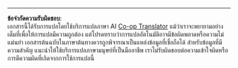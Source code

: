 <!--
CO_OP_TRANSLATOR_METADATA:
{
  "original_hash": "81db6ff2cf6e62fbe2340b094bb9509e",
  "translation_date": "2025-09-05T22:26:03+00:00",
  "source_file": "6-NLP/3-Translation-Sentiment/solution/R/README.md",
  "language_code": "th"
}
-->


---

**ข้อจำกัดความรับผิดชอบ**:  
เอกสารนี้ได้รับการแปลโดยใช้บริการแปลภาษา AI [Co-op Translator](https://github.com/Azure/co-op-translator) แม้ว่าเราจะพยายามอย่างเต็มที่เพื่อให้การแปลมีความถูกต้อง แต่โปรดทราบว่าการแปลอัตโนมัติอาจมีข้อผิดพลาดหรือความไม่แม่นยำ เอกสารต้นฉบับในภาษาต้นทางควรถูกพิจารณาเป็นแหล่งข้อมูลที่เชื่อถือได้ สำหรับข้อมูลที่มีความสำคัญ แนะนำให้ใช้บริการแปลภาษามนุษย์ที่เป็นมืออาชีพ เราไม่รับผิดชอบต่อความเข้าใจผิดหรือการตีความผิดที่เกิดจากการใช้การแปลนี้